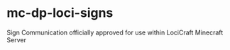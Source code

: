 # mc-dp-loci-signs
Sign Communication officially approved for use within LociCraft Minecraft Server
